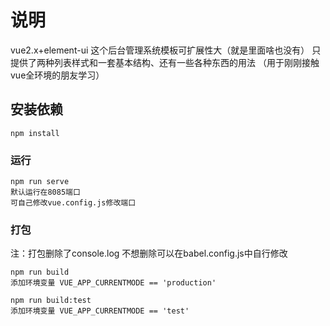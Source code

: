 # 说明

vue2.x+element-ui 
这个后台管理系统模板可扩展性大（就是里面啥也没有）
只提供了两种列表样式和一套基本结构、还有一些各种东西的用法
（用于刚刚接触vue全环境的朋友学习）

## 安装依赖

```
npm install
```

### 运行

```
npm run serve
默认运行在8085端口
可自己修改vue.config.js修改端口
```

### 打包
注：打包删除了console.log 不想删除可以在babel.config.js中自行修改
```
npm run build
添加环境变量 VUE_APP_CURRENTMODE == 'production'
```
```
npm run build:test
添加环境变量 VUE_APP_CURRENTMODE == 'test'
```
